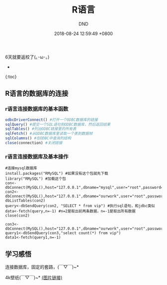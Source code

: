 ﻿---
layout: post
title:  "R语言"
date:   2018-08-24 12:59:49 +0800
categories: R-program-language
tags: R-program-language
img: http://or4d8nhvk.bkt.clouddn.com/18-8-24/31315217.jpg
author: DND
---

6天就要返校了(｡･ω･｡)

* 
{:toc}

## R语言的数据库的连接
### r语言连接数据库的基本函数
```r
odbcDriverConnect() #打开一个ODBC数据库的链接
sqlQuery() #提交一个SQL语句到ODBC数据库，然后返回结果
sqlTables() #列出ODBC链接里的所有表
sqlFetch() #从ODBC数据库里读取一个表到数据帧
sqlColumns() #在ODBC中查询列结构
close(connection) #关闭链接
```


### r语言连接数据库及基本操作

```
#连接mysql数据库
install.packages("RMySQL") #如果没有这个包就先下载
library("RMySQL") #加载这个包
con<-dbConnect(MySQL(),host="127.0.0.1",dbname="mysql",user="root",password="newpass")
con2<-dbConnect(MySQL(),host="127.0.0.1",dbname="ourwork",user="root",password="newpass")
dbListTables(con2)
query<-dbSendQuery(con2, "SELECT * from vip") #执行sql语句，和jdbc类似
data<-fetch(query,n=-1) #n=2是取出前两条数据，n=-1是取出所有数据
close(con2)

con3<-dbConnect(MySQL(),host="127.0.0.1",dbname="ourwork",user="root",password="newpass")
query1<-dbSendQuery(con3,"select count(*) from vip")
data1<-fetch(query1,n=-1)
```




## 学习感悟
连接数据库，固定的套路，(￣▽￣)~*

4k壁纸(￣▽￣)~*
[(图片链接)](http://or4d8nhvk.bkt.clouddn.com/18-8-24/77405646.jpg)

